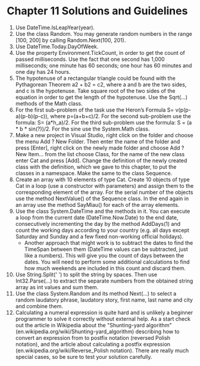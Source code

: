 # Chapter 11 Solutions and Guidelines

1. Use DateTime.IsLeapYear(year).
1. Use the class Random. You may generate random numbers in the range [100, 200] by calling Random.Next(100, 201).
1. Use DateTime.Today.DayOfWeek.
1. Use the property Environment.TickCount, in order to get the count of passed milliseconds. Use the fact that one second has 1,000 milliseconds; one minute has 60 seconds; one hour has 60 minutes and one day has 24 hours.
1. The hypotenuse of a rectangular triangle could be found with the Pythagorean Theorem a2 + b2 = c2, where a and b are the two sides, and c is the hypotenuse. Take square root of the two sides of the equation in order to get the length of the hypotenuse. Use the Sqrt(…) methods of the Math class.
1. For the first sub-problem of the task use the Heron’s Formula S= v(p(p-a)(p-b)(p-c)), where p=(a+b+c)/2. For the second sub-problem use the formula: S=  (a*h_a)/2. For the third sub-problem use the formula: S =  (a * b * sin(?))/2. For the sine use the System.Math class.
1. Make a new project in Visual Studio, right click on the folder and choose the menu Add ? New Folder. Then enter the name of the folder and press [Enter], right click on the newly made folder and choose Add ? New Item… from the list choose Class, for the name of the new class enter Cat and press [Add]. Change the definition of the newly created class with the definition, which we gave to this chapter, to put the classes in a namespace. Make the same to the class Sequence.
1. Create an array with 10 elements of type Cat. Create 10 objects of type Cat in a loop (use a constructor with parameters) and assign them to the corresponding element of the array. For the serial number of the objects use the method NextValue() of the Sequence class. In the end again in an array use the method SayMiau() for each of the array elements.
1. Use the class System.DateTime and the methods in it. You can execute a loop from the current date (DateTime.Now.Date) to the end date, consecutively incrementing the day by the method AddDays(1) and count the working days according to your country (e.g. all days except Saturday and Sunday and a few fixed non-working official holidays).
    - Another approach that might work is to subtract the dates to find the TimeSpan between them (DateTime values can be subtracted, just like a numbers). This will give you the count of days between the dates. You will need to perform some additional calculations to find how much weekends are included in this count and discard them.
1. Use String.Split(' ') to split the string by spaces. Then use Int32.Parse(…) to extract the separate numbers from the obtained string array as int values and sum them.
1. Use the class System.Random and its method Next(…) to select a random laudatory phrase, laudatory story, first name, last name and city and combine them.
1. Calculating a numeral expression is quite hard and is unlikely a beginner programmer to solve it correctly without external help. As a start check out the article in Wikipedia about the "Shunting-yard algorithm" (en.wikipedia.org/wiki/Shunting-yard_algorithm) describing how to convert an expression from to postfix notation (reversed Polish notation), and the article about calculating a postfix expression (en.wikipedia.org/wiki/Reverse_Polish notation). There are really much special cases, so be sure to test your solution carefully.